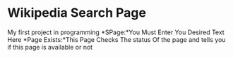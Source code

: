 # Wikipedia Search Page
My first project in programming
*SPage:*You Must Enter You Desired Text Here
*Page Exists:*This Page Checks The status Of the page and tells you if this page is available or not
